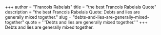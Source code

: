 +++
author = "Francois Rabelais"
title = "the best Francois Rabelais Quote"
description = "the best Francois Rabelais Quote: Debts and lies are generally mixed together."
slug = "debts-and-lies-are-generally-mixed-together"
quote = '''Debts and lies are generally mixed together.'''
+++
Debts and lies are generally mixed together.
